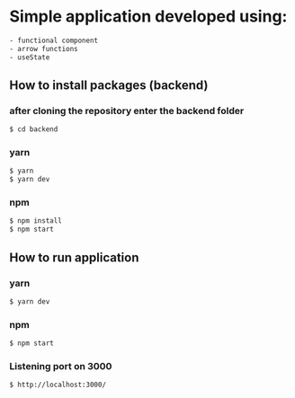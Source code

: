  # Simple application developed using:
 ```sh  
 - functional component 
 - arrow functions 
 - useState
 ```

## How to install packages (backend)

### after cloning the repository enter the backend folder

```sh
$ cd backend
```

### yarn

```sh
$ yarn
$ yarn dev
```

### npm

```sh
$ npm install
$ npm start
```

## How to run application

### yarn

```sh
$ yarn dev
```

### npm

```sh
$ npm start
```

### Listening port on 3000

```sh
$ http://localhost:3000/
```
